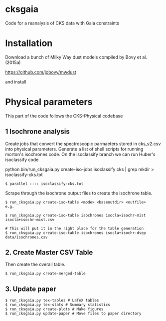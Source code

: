 # cksgaia
Code for a reanalysis of CKS data with Gaia constraints

# Installation

Download a bunch of Milky Way dust models compiled by Bovy et al. (2015a)

https://github.com/jobovy/mwdust

and install


# Physical parameters

This part of the code follows the CKS-Physical codebase

## 1 Isochrone analysis

Create jobs that convert the spectroscopic parmaeters stored in
cks_v2.csv into physical parameters. Generate a list of shell scripts
for running morton's isochrones code. On the isoclassify branch we can
run Huber's isoclassify code

python bin/run_cksgaia.py create-iso-jobs isoclassify cks | grep mkdir > isoclassify-cks.tot

```
$ parallel :::: isoclassify-cks.tot
```

Scrape through the isochrone output files to create the isochrone table. 

```
$ run_cksgaia.py create-iso-table <mode> <baseoutdir> <outfile>
e.g.

$ run_cksgaia.py create-iso-table isochrones isocla+isochr-mist isocla+isochr-mist.csv

# This will put it in the right place for the table generation
$ run_cksgaia.py create-iso-table isochrones isocla+isochr-dsep data/isochrones.csv
```

## 2. Create Master CSV Table

Then create the overall table.

```
$ run_cksgaia.py create-merged-table
```

## 3. Update paper 

```
$ run_cksgaia.py tex-tables # LaTeX tables
$ run_cksgaia.py tex-stats # Summary statistics
$ run_cksgaia.py create-plots # Make figures
$ run_cksgaia.py update-paper # Move files to paper directory
```

###